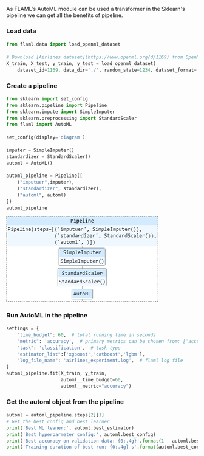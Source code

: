 As FLAML's AutoML module can be used a transformer in the Sklearn's pipeline we can get all the benefits of pipeline.

### Load data

```python
from flaml.data import load_openml_dataset

# Download [Airlines dataset](https://www.openml.org/d/1169) from OpenML. The task is to predict whether a given flight will be delayed, given the information of the scheduled departure.
X_train, X_test, y_train, y_test = load_openml_dataset(
    dataset_id=1169, data_dir='./', random_state=1234, dataset_format='array')
```

### Create a pipeline

```python
from sklearn import set_config
from sklearn.pipeline import Pipeline
from sklearn.impute import SimpleImputer
from sklearn.preprocessing import StandardScaler
from flaml import AutoML

set_config(display='diagram')

imputer = SimpleImputer()
standardizer = StandardScaler()
automl = AutoML()

automl_pipeline = Pipeline([
    ("imputuer",imputer),
    ("standardizer", standardizer),
    ("automl", automl)
])
automl_pipeline
```
![png](images/pipeline.png)

### Run AutoML in the pipeline

```python
settings = {
    "time_budget": 60,  # total running time in seconds
    "metric": 'accuracy',  # primary metrics can be chosen from: ['accuracy','roc_auc', 'roc_auc_ovr', 'roc_auc_ovo', 'f1','log_loss','mae','mse','r2']
    "task": 'classification',  # task type   
    "estimator_list":['xgboost','catboost','lgbm'],
    "log_file_name": 'airlines_experiment.log',  # flaml log file
}
automl_pipeline.fit(X_train, y_train,
                    automl__time_budget=60,
                    automl__metric="accuracy")
```

### Get the automl object from the pipeline

```python
automl = automl_pipeline.steps[2][1]
# Get the best config and best learner
print('Best ML leaner:', automl.best_estimator)
print('Best hyperparmeter config:', automl.best_config)
print('Best accuracy on validation data: {0:.4g}'.format(1 - automl.best_loss))
print('Training duration of best run: {0:.4g} s'.format(automl.best_config_train_time))
```